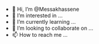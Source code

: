 - 👋 Hi, I’m @Messakhassene
- 👀 I’m interested in ...
- 🌱 I’m currently learning ...
- 💞️ I’m looking to collaborate on ...
- 📫 How to reach me ...

<!---
Messakhassene/Messakhassene is a ✨ special ✨ repository because its `README.md` (this file) appears on your GitHub profile.
You can click the Preview link to take a look at your changes.
--->
